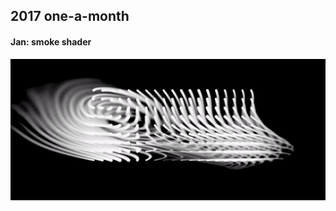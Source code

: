 ## 2017 one-a-month

#### Jan: smoke shader

![Smoke Recording](01-jan-smoke/documentation/smoke.gif "Smoke")

